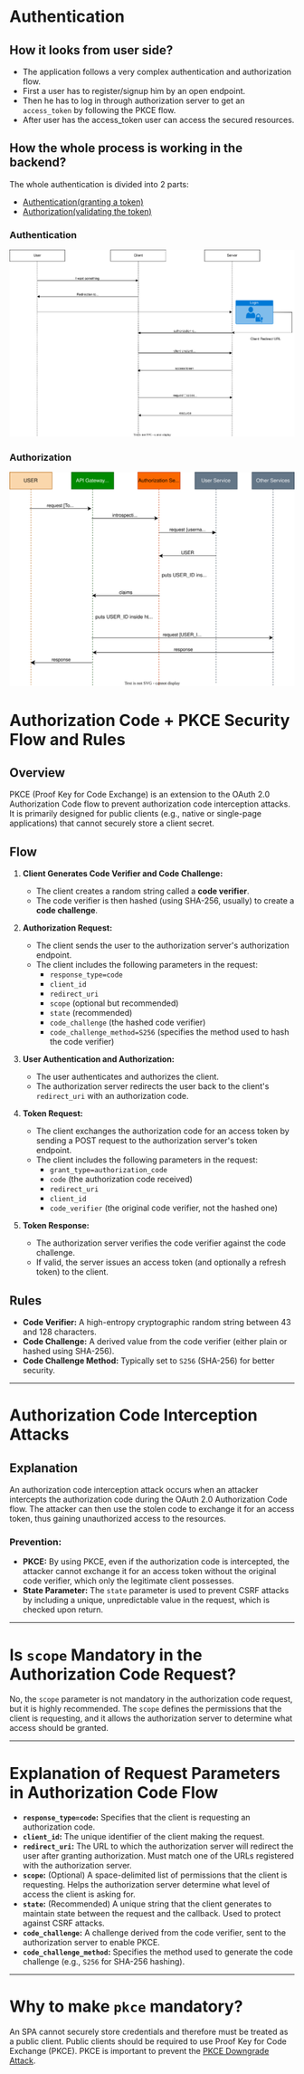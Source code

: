 # Authentication

## How it looks from user side?

* The application follows a very complex authentication and authorization flow.
* First a user has to register/signup him by an open endpoint.
* Then he has to log in through authorization server to get an `access_token` by following the PKCE flow.
* After user has the access_token user can access the secured resources.

## How the whole process is working in the backend?

The whole authentication is divided into 2 parts:

* [Authentication(granting a token)](#authentication-1)
* [Authorization(validating the token)](#authorization)

### Authentication

![authentication_flow](../resources/authorization_flow.svg)

### Authorization

![authorization_flow](../resources/token_validation.svg)

# Authorization Code + PKCE Security Flow and Rules

## Overview

PKCE (Proof Key for Code Exchange) is an extension to the OAuth 2.0 Authorization Code flow to prevent authorization
code interception attacks. It is primarily designed for public clients (e.g., native or single-page applications) that
cannot securely store a client secret.

## Flow

1. **Client Generates Code Verifier and Code Challenge:**
    - The client creates a random string called a **code verifier**.
    - The code verifier is then hashed (using SHA-256, usually) to create a **code challenge**.

2. **Authorization Request:**
    - The client sends the user to the authorization server's authorization endpoint.
    - The client includes the following parameters in the request:
        - `response_type=code`
        - `client_id`
        - `redirect_uri`
        - `scope` (optional but recommended)
        - `state` (recommended)
        - `code_challenge` (the hashed code verifier)
        - `code_challenge_method=S256` (specifies the method used to hash the code verifier)

3. **User Authentication and Authorization:**
    - The user authenticates and authorizes the client.
    - The authorization server redirects the user back to the client's `redirect_uri` with an authorization code.

4. **Token Request:**
    - The client exchanges the authorization code for an access token by sending a POST request to the authorization
      server's token endpoint.
    - The client includes the following parameters in the request:
        - `grant_type=authorization_code`
        - `code` (the authorization code received)
        - `redirect_uri`
        - `client_id`
        - `code_verifier` (the original code verifier, not the hashed one)

5. **Token Response:**
    - The authorization server verifies the code verifier against the code challenge.
    - If valid, the server issues an access token (and optionally a refresh token) to the client.

## Rules

- **Code Verifier:** A high-entropy cryptographic random string between 43 and 128 characters.
- **Code Challenge:** A derived value from the code verifier (either plain or hashed using SHA-256).
- **Code Challenge Method:** Typically set to `S256` (SHA-256) for better security.

---

# Authorization Code Interception Attacks

## Explanation

An authorization code interception attack occurs when an attacker intercepts the authorization code during the OAuth 2.0
Authorization Code flow. The attacker can then use the stolen code to exchange it for an access token, thus gaining
unauthorized access to the resources.

### Prevention:

- **PKCE:** By using PKCE, even if the authorization code is intercepted, the attacker cannot exchange it for an access
  token without the original code verifier, which only the legitimate client possesses.
- **State Parameter:** The `state` parameter is used to prevent CSRF attacks by including a unique, unpredictable value
  in the request, which is checked upon return.

---

# Is `scope` Mandatory in the Authorization Code Request?

No, the `scope` parameter is not mandatory in the authorization code request, but it is highly recommended. The `scope`
defines the permissions that the client is requesting, and it allows the authorization server to determine what access
should be granted.

---

# Explanation of Request Parameters in Authorization Code Flow

- **`response_type=code`:** Specifies that the client is requesting an authorization code.
- **`client_id`:** The unique identifier of the client making the request.
- **`redirect_uri`:** The URL to which the authorization server will redirect the user after granting authorization.
  Must match one of the URLs registered with the authorization server.
- **`scope`:** (Optional) A space-delimited list of permissions that the client is requesting. Helps the authorization
  server determine what level of access the client is asking for.
- **`state`:** (Recommended) A unique string that the client generates to maintain state between the request and the
  callback. Used to protect against CSRF attacks.
- **`code_challenge`:** A challenge derived from the code verifier, sent to the authorization server to enable PKCE.
- **`code_challenge_method`:** Specifies the method used to generate the code challenge (e.g., `S256` for SHA-256
  hashing).

---

# Why to make `pkce` mandatory?

An SPA cannot securely store credentials and therefore must be treated as a public client. Public clients should be
required to use Proof Key for Code Exchange (PKCE). PKCE is important to prevent
the [PKCE Downgrade Attack](https://datatracker.ietf.org/doc/html/draft-ietf-oauth-security-topics-25#name-pkce-downgrade-attack).



